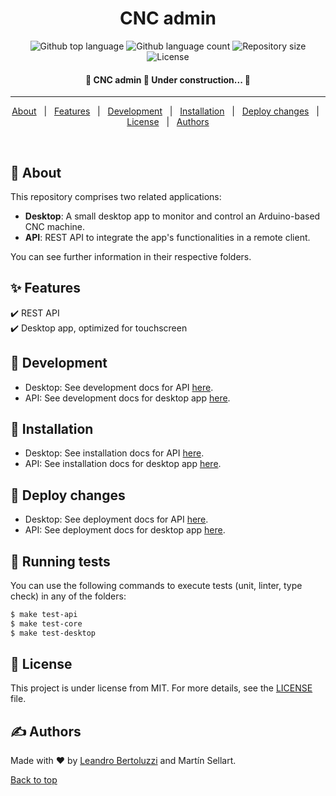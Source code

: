 <h1 align="center">CNC admin</h1>

<p align="center">
  <img alt="Github top language" src="https://img.shields.io/github/languages/top/Leandro-Bertoluzzi/remote-cnc?color=56BEB8">

  <img alt="Github language count" src="https://img.shields.io/github/languages/count/Leandro-Bertoluzzi/remote-cnc?color=56BEB8">

  <img alt="Repository size" src="https://img.shields.io/github/repo-size/Leandro-Bertoluzzi/remote-cnc?color=56BEB8">

  <img alt="License" src="https://img.shields.io/github/license/Leandro-Bertoluzzi/remote-cnc?color=56BEB8">
</p>

<!-- Status -->

<h4 align="center">
	🚧 CNC admin 🚀 Under construction...  🚧
</h4>

<hr>

<p align="center">
  <a href="#dart-about">About</a> &#xa0; | &#xa0;
  <a href="#sparkles-features">Features</a> &#xa0; | &#xa0;
  <a href="#checkered_flag-development">Development</a> &#xa0; | &#xa0;
  <a href="#checkered_flag-installation">Installation</a> &#xa0; | &#xa0;
  <a href="#rocket-deploy-changes">Deploy changes</a> &#xa0; | &#xa0;
  <a href="#memo-license">License</a> &#xa0; | &#xa0;
  <a href="https://github.com/Leandro-Bertoluzzi" target="_blank">Authors</a>
</p>

<br>

## :dart: About

This repository comprises two related applications:
- **Desktop**: A small desktop app to monitor and control an Arduino-based CNC machine.
- **API**: REST API to integrate the app's functionalities in a remote client.

You can see further information in their respective folders.

## :sparkles: Features

:heavy_check_mark: REST API\
:heavy_check_mark: Desktop app, optimized for touchscreen

## :checkered_flag: Development

- Desktop: See development docs for API [here](./desktop/docs/development.md).
- API: See development docs for desktop app [here](./api/docs/development.md).

## :checkered_flag: Installation

- Desktop: See installation docs for API [here](./desktop/docs/installation.md).
- API: See installation docs for desktop app [here](./api/docs/server-setup.md).

## :rocket: Deploy changes

- Desktop: See deployment docs for API [here](./desktop/docs/deployment.md).
- API: See deployment docs for desktop app [here](./api/docs/deployment.md).

## :wrench: Running tests

You can use the following commands to execute tests (unit, linter, type check) in any of the folders:
```bash
$ make test-api
$ make test-core
$ make test-desktop
```

## :memo: License

This project is under license from MIT. For more details, see the [LICENSE](LICENSE.md) file.

## :writing_hand: Authors

Made with :heart: by <a href="https://github.com/Leandro-Bertoluzzi" target="_blank">Leandro Bertoluzzi</a> and Martín Sellart.

<a href="#top">Back to top</a>
